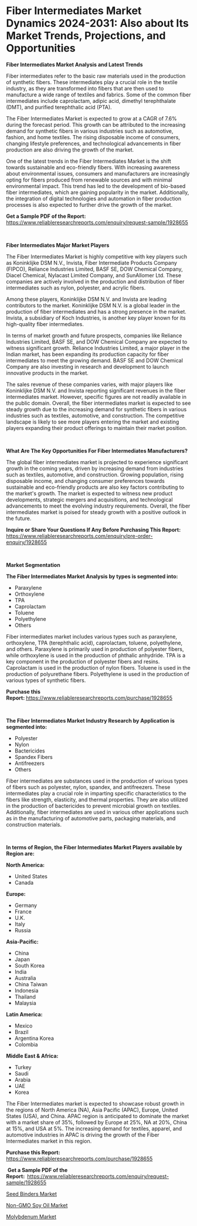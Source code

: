 <p><h1>Fiber Intermediates Market Dynamics 2024-2031: Also about Its Market Trends, Projections, and Opportunities</h1></p><p><strong>Fiber Intermediates Market Analysis and Latest Trends</strong></p>
<p><p>Fiber intermediates refer to the basic raw materials used in the production of synthetic fibers. These intermediates play a crucial role in the textile industry, as they are transformed into fibers that are then used to manufacture a wide range of textiles and fabrics. Some of the common fiber intermediates include caprolactam, adipic acid, dimethyl terephthalate (DMT), and purified terephthalic acid (PTA).</p><p>The Fiber Intermediates Market is expected to grow at a CAGR of 7.6% during the forecast period. This growth can be attributed to the increasing demand for synthetic fibers in various industries such as automotive, fashion, and home textiles. The rising disposable income of consumers, changing lifestyle preferences, and technological advancements in fiber production are also driving the growth of the market.</p><p>One of the latest trends in the Fiber Intermediates Market is the shift towards sustainable and eco-friendly fibers. With increasing awareness about environmental issues, consumers and manufacturers are increasingly opting for fibers produced from renewable sources and with minimal environmental impact. This trend has led to the development of bio-based fiber intermediates, which are gaining popularity in the market. Additionally, the integration of digital technologies and automation in fiber production processes is also expected to further drive the growth of the market.</p></p>
<p><strong>Get a Sample PDF of the Report:&nbsp;</strong> <a href="https://www.reliableresearchreports.com/enquiry/request-sample/1928655">https://www.reliableresearchreports.com/enquiry/request-sample/1928655</a></p>
<p>&nbsp;</p>
<p><strong>Fiber Intermediates Major Market Players</strong></p>
<p><p>The Fiber Intermediates Market is highly competitive with key players such as Koninklijke DSM N.V., Invista, Fiber Intermediate Products Company (FIPCO), Reliance Industries Limited, BASF SE, DOW Chemical Company, Diacel Chemical, Nylacast Limited Company, and SunAllomer Ltd. These companies are actively involved in the production and distribution of fiber intermediates such as nylon, polyester, and acrylic fibers.</p><p>Among these players, Koninklijke DSM N.V. and Invista are leading contributors to the market. Koninklijke DSM N.V. is a global leader in the production of fiber intermediates and has a strong presence in the market. Invista, a subsidiary of Koch Industries, is another key player known for its high-quality fiber intermediates.</p><p>In terms of market growth and future prospects, companies like Reliance Industries Limited, BASF SE, and DOW Chemical Company are expected to witness significant growth. Reliance Industries Limited, a major player in the Indian market, has been expanding its production capacity for fiber intermediates to meet the growing demand. BASF SE and DOW Chemical Company are also investing in research and development to launch innovative products in the market.</p><p>The sales revenue of these companies varies, with major players like Koninklijke DSM N.V. and Invista reporting significant revenues in the fiber intermediates market. However, specific figures are not readily available in the public domain. Overall, the fiber intermediates market is expected to see steady growth due to the increasing demand for synthetic fibers in various industries such as textiles, automotive, and construction. The competitive landscape is likely to see more players entering the market and existing players expanding their product offerings to maintain their market position.</p></p>
<p>&nbsp;</p>
<p><strong>What Are The Key Opportunities For Fiber Intermediates Manufacturers?</strong></p>
<p><p>The global fiber intermediates market is projected to experience significant growth in the coming years, driven by increasing demand from industries such as textiles, automotive, and construction. Growing population, rising disposable income, and changing consumer preferences towards sustainable and eco-friendly products are also key factors contributing to the market's growth. The market is expected to witness new product developments, strategic mergers and acquisitions, and technological advancements to meet the evolving industry requirements. Overall, the fiber intermediates market is poised for steady growth with a positive outlook in the future.</p></p>
<p><strong>Inquire or Share Your Questions If Any Before Purchasing This Report:</strong> <a href="https://www.reliableresearchreports.com/enquiry/pre-order-enquiry/1928655">https://www.reliableresearchreports.com/enquiry/pre-order-enquiry/1928655</a></p>
<p>&nbsp;</p>
<p><strong>Market Segmentation</strong></p>
<p><strong>The Fiber Intermediates Market Analysis by types is segmented into:</strong></p>
<p><ul><li>Paraxylene</li><li>Orthoxylene</li><li>TPA</li><li>Caprolactam</li><li>Toluene</li><li>Polyethylene</li><li>Others</li></ul></p>
<p><p>Fiber intermediates market includes various types such as paraxylene, orthoxylene, TPA (terephthalic acid), caprolactam, toluene, polyethylene, and others. Paraxylene is primarily used in production of polyester fibers, while orthoxylene is used in the production of phthalic anhydride. TPA is a key component in the production of polyester fibers and resins. Caprolactam is used in the production of nylon fibers. Toluene is used in the production of polyurethane fibers. Polyethylene is used in the production of various types of synthetic fibers.</p></p>
<p><strong>Purchase this Report:&nbsp;</strong><a href="https://www.reliableresearchreports.com/purchase/1928655">https://www.reliableresearchreports.com/purchase/1928655</a></p>
<p>&nbsp;</p>
<p><strong>The Fiber Intermediates Market Industry Research by Application is segmented into:</strong></p>
<p><ul><li>Polyester</li><li>Nylon</li><li>Bactericides</li><li>Spandex Fibers</li><li>Antifreezers</li><li>Others</li></ul></p>
<p><p>Fiber intermediates are substances used in the production of various types of fibers such as polyester, nylon, spandex, and antifreezers. These intermediates play a crucial role in imparting specific characteristics to the fibers like strength, elasticity, and thermal properties. They are also utilized in the production of bactericides to prevent microbial growth on textiles. Additionally, fiber intermediates are used in various other applications such as in the manufacturing of automotive parts, packaging materials, and construction materials.</p></p>
<p>&nbsp;</p>
<p><strong>In terms of Region, the Fiber Intermediates Market Players available by Region are:</strong></p>
<p>
    <p> <strong> North America: </strong>
        <ul>
            <li>United States</li>
            <li>Canada</li>
        </ul>
        </p> 
    <p> <strong> Europe: </strong>
        <ul>
            <li>Germany</li>
            <li>France</li>
            <li>U.K.</li>
            <li>Italy</li>
            <li>Russia</li>
        </ul>
        </p> 
    <p> <strong> Asia-Pacific: </strong>
        <ul>
            <li>China</li>
            <li>Japan</li>
            <li>South Korea</li>
            <li>India</li>
            <li>Australia</li>
            <li>China Taiwan</li>
            <li>Indonesia</li>
            <li>Thailand</li>
            <li>Malaysia</li>
        </ul>
        </p> 
    <p> <strong> Latin America: </strong>
        <ul>
            <li>Mexico</li>
            <li>Brazil</li>
            <li>Argentina Korea</li>
            <li>Colombia</li>
        </ul>
        </p> 
    <p> <strong> Middle East & Africa: </strong>
        <ul>
            <li>Turkey</li>
            <li>Saudi</li>
            <li>Arabia</li>
            <li>UAE</li>
            <li>Korea</li>
        </ul>
    </p>
    </p>
<p><p>The Fiber Intermediates market is expected to showcase robust growth in the regions of North America (NA), Asia Pacific (APAC), Europe, United States (USA), and China. APAC region is anticipated to dominate the market with a market share of 35%, followed by Europe at 25%, NA at 20%, China at 15%, and USA at 5%. The increasing demand for textiles, apparel, and automotive industries in APAC is driving the growth of the Fiber Intermediates market in this region.</p></p>
<p><strong>Purchase this Report: </strong><a href="https://www.reliableresearchreports.com/purchase/1928655">https://www.reliableresearchreports.com/purchase/1928655</a></p>
<p>&nbsp;<strong>Get a Sample PDF of the Report:&nbsp;&nbsp;</strong><a href="https://www.reliableresearchreports.com/enquiry/request-sample/1928655">https://www.reliableresearchreports.com/enquiry/request-sample/1928655</a></p>
<p><strong></strong></p>
<p><p><a href="https://view.publitas.com/reportprime-1/seed-binders-market-share-market-new-trends-analysis-report-by-type-by-application-by-end-use-by-region-and-segment-forecasts-2023-2030/">Seed Binders Market</a></p><p><a href="https://view.publitas.com/reportprime-1/non-gmo-soy-oil-market-size-focuses-on-market-dynamics-in-depth-analysis-and-future-projections-of-its-market-forecasted-for-period-from-2023-to-2030/">Non-GMO Soy Oil Market</a></p><p><a href="https://view.publitas.com/reportprime-1/molybdenum-market-research-report-forecasted-for-period-from-2023-2030-by-market-type-market-application-and-region/">Molybdenum Market</a></p></p>